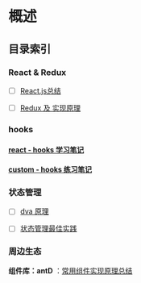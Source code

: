 # 概述

## 目录索引

### React & Redux

- [ ] [React.js总结](./doc/Reactjs总结)

- [ ] [Redux 及 实现原理](./doc/Redux总结)

### hooks

#### [react - hooks 学习笔记](./doc/hooks/总结%20hooks.md)

#### [custom - hooks 练习笔记](./doc/hooks/custorm%20hooks练习.md)

### 状态管理

- [ ] [dva 原理](./doc/dva总结)

- [ ] [状态管理最佳实践]()

### 周边生态

**组件库：antD** ：[常用组件实现原理总结]()
